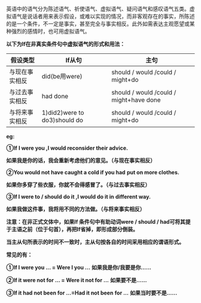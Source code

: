 英语中的语气分为陈述语气、祈使语气、虚拟语气、疑问语气和感叹语气五类。虚拟语气是说话者用来表示假设，或难以实现的情况，而非客观存在的事实，所陈述的是一个条件，不一定是事实，甚至完全与事实相反。此外如需表达主观愿望或某种强烈的感情时，也可用虚拟语气。

**以下为If在非真实条件句中虚拟语气的形式和用法：**



| 假设类型       | If从句                       | 主句                                    |
| -------------- | ---------------------------- | --------------------------------------- |
| 与现在事实相反 | did(be用were)                | should / would /could / might+do        |
| 与过去事实相反 | had done                     | should / would /could / might+have done |
| 与将来事实相反 | 1)did2)were to do3)should do | should / would /could / might+do        |

**eg:**

**①If** **I were you ,I would reconsider their advice.**

**如果我是你的话，我会重新考虑他们的意见。（与现在事实相反）**

**②You would not have caught a cold if you had** **put on more clothes.**

**如果你多穿了些衣服，你就不会得感冒了。（与过去事实相反）**

**③If I were to / should** **do it ,I would do it in** **different way.**

**如果我做这件事，我将用不同的方法做。（与将来事实相反）**

**注意：在非正式文体中，如果If 条件句中有助动词were / should / had可将其提于主语之前（位于句首），再把If省掉，即形成部分倒装。**

**当主从句所表示的时间不一致时，主从句按各自的时间采用相应的谓语形式。**

**常见的有：**

**①If I were you ... = Were I you ...** **如果我是你/我要是你......**

**②If it were not for ... = Were it not for ...** **如果要不是......**

**③If it had not been for ...=Had it not been** **for ...** **如果当时要不是......**